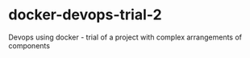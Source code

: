 # docker-devops-trial-2
Devops using docker - trial of a project with complex arrangements of components
